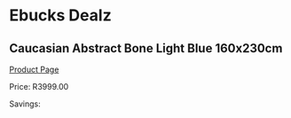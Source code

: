 
# Ebucks Dealz
## Caucasian Abstract Bone Light Blue 160x230cm
[Product Page](https://www.ebucks.com/web/shop/productSelected.do?prodId=1210560509&catId=1209942441)

Price: R3999.00

Savings: 


	
